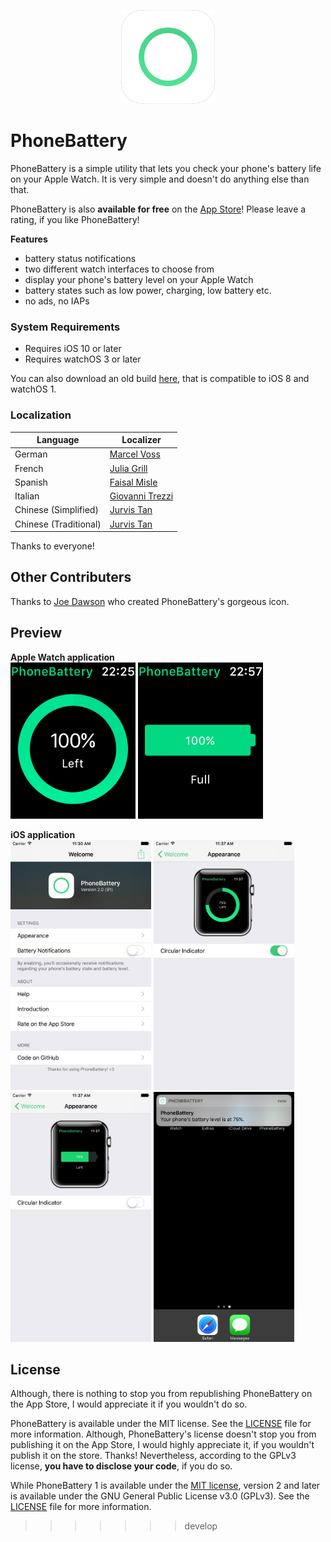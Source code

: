 <p align="center" >
<a href="https://itunes.apple.com/us/app/phonebattery-your-phones-battery/id1009278300?ls=1&mt=8"><img src="Preview/rounded_icon.png" alt="" width="150" height="150"/></a>
</p>

# PhoneBattery
PhoneBattery is a simple utility that lets you check your phone's battery life on your Apple Watch. It is very simple and doesn't do anything else than that.

PhoneBattery is also **available for free** on the [App Store](https://itunes.apple.com/us/app/phonebattery-your-phones-battery/id1009278300?ls=1&mt=8)! Please leave a rating, if you like PhoneBattery!

**Features**

* battery status notifications 
* two different watch interfaces to choose from
* display your phone's battery level on your Apple Watch
* battery states such as low power, charging, low battery etc.
* no ads, no IAPs

### System Requirements

* Requires iOS 10 or later
* Requires watchOS 3 or later

You can also download an old build [here](https://github.com/marcelvoss/PhoneBattery/releases/tag/1.0.2), that is compatible to iOS 8 and watchOS 1.

### Localization
| Language |  Localizer                                      |
|----------|------------------------------------------------ |
| German   | [Marcel Voss](https://github.com/marcelvoss)    |
| French   | [Julia Grill](https://github.com/juliastic)     |
| Spanish  | [Faisal Misle](https://github.com/fm)           |
| Italian  | [Giovanni Trezzi](https://twitter.com/yoller_)  |
| Chinese (Simplified) | [Jurvis Tan](https://twitter.com/jurvistan)  |
| Chinese (Traditional)  | [Jurvis Tan](https://twitter.com/jurvistan)  |

Thanks to everyone!

## Other Contributers
Thanks to [Joe Dawson](http://joedawson.me) who created PhoneBattery's gorgeous icon.

## Preview
**Apple Watch application**<br/>
<img src="Preview/watch_1.png" alt="" height="250"/> <img src="Preview/watch_2.png" alt="" height="250"/>

**iOS application**<br/>
<img src="Preview/phone_1.png" alt="" height="400"/>
<img src="Preview/phone_2.png" alt="" height="400"/>
<img src="Preview/phone_3.png" alt="" height="400"/>
<img src="Preview/phone_4.png" alt="" height="400"/>

## License
Although, there is nothing to stop you from republishing PhoneBattery on the App Store, I would appreciate it if you wouldn't do so.

PhoneBattery is available under the MIT license. See the [LICENSE](https://github.com/marcelvoss/PhoneBattery/blob/master/LICENSE.md) file for more information.
Although, PhoneBattery's license doesn't stop you from publishing it on the App Store, I would highly appreciate it, if you wouldn't publish it on the store. Thanks! Nevertheless, according to the GPLv3 license, **you have to disclose your code**, if you do so.

While PhoneBattery 1 is available under the [MIT license](https://github.com/marcelvoss/PhoneBattery/blob/2f5485bf5a3854e05e8fd1a66cb5704a609088a0/LICENSE.md), version 2 and later is available under the GNU General Public License v3.0 (GPLv3). See the [LICENSE](https://github.com/marcelvoss/PhoneBattery/blob/master/LICENSE.txt) file for more information.
>>>>>>> develop
